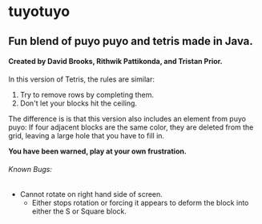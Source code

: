 # tuyotuyo
Fun blend of puyo puyo and tetris made in Java.
---
#### Created by David Brooks, Rithwik Pattikonda, and Tristan Prior.

In this version of Tetris, the rules are similar:
1. Try to remove rows by completing them.
2. Don't let your blocks hit the ceiling.

The difference is is that this version also includes an element from puyo puyo: If four adjacent blocks are the same color, 
they are deleted from the grid, leaving a large hole that you have to fill in.

**You have been warned, play at your own frustration.**



###### Known Bugs:
- Cannot rotate on right hand side of screen.
  - Either stops rotation or forcing it appears to deform the block into either the S or Square block.
